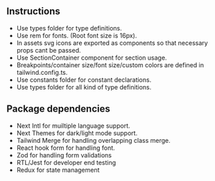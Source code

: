 ## Instructions

- Use types folder for type definitions.
- Use rem for fonts. (Root font size is 16px).
- In assets svg icons are exported as components so that necessary props cant be passed.
- Use SectionContainer component for section usage.
- Breakpoints/container size/font size/custom colors are defined in tailwind.config.ts.
- Use constants folder for constant declarations.
- Use types folder for all kind of type definitions.

## Package dependencies

- Next Intl for muiltiple language support.
- Next Themes for dark/light mode support.
- Tailwind Merge for handling overlapping class merge.
- React hook form for handling font.
- Zod for handling form validations
- RTL/Jest for developer end testing
- Redux for state management
